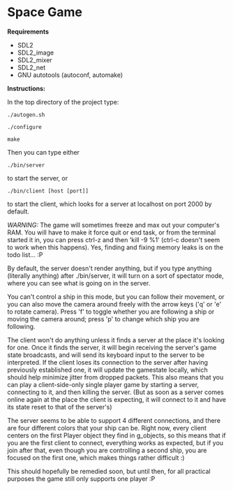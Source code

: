 Space Game
==========

__Requirements__

* SDL2
* SDL2\_image
* SDL2\_mixer
* SDL2\_net
* GNU autotools (autoconf, automake)

__Instructions:__

In the top directory of the project type:

    ./autogen.sh

    ./configure

    make

Then you can type either

    ./bin/server

to start the server, or

    ./bin/client [host [port]]

to start the client, which looks for a server at localhost on port 2000 by default.

*WARNING:* The game will sometimes freeze and max out your computer's RAM. You will have to
make it force quit or end task, or from the terminal started it in, you can press ctrl-z and
then 'kill -9 %1' (ctrl-c doesn't seem to work when this happens). Yes, finding and fixing
memory leaks is on the todo list... :P

By default, the server doesn't render anything, but if you type anything (literally anything)
after ./bin/server, it will turn on a sort of spectator mode, where you can see what is going
on in the server.

You can't control a ship in this mode, but you can follow their movement, or you can also
move the camera around freely with the arrow keys ('q' or 'e' to rotate camera). Press 'f' to
toggle whether you are following a ship or moving the camera around; press 'p' to change which
ship you are following.

The client won't do anything unless it finds a server at the place it's looking for one. Once
it finds the server, it will begin receiving the server's game state broadcasts, and will send
its keyboard input to the server to be interpreted. If the client loses its connection to the
server after having previously established one, it will update the gamestate locally, which
should help minimize jitter from dropped packets.
This also means that you can play a client-side-only single player game by starting a server,
connecting to it, and then killing the server. (But as soon as a server comes online again at
the place the client is expecting, it will connect to it and have its state reset to that of
the server's)

The server seems to be able to support 4 different connections, and there are four different
colors that your ship can be. Right now, every client centers on the first Player object they
find in g\_objects, so this means that if you are the first client to connect, everything works
as expected, but if you join after that, even though you are controlling a second ship, you are
focused on the first one, which makes things rather difficult :)

This should hopefully be remedied soon, but until then, for all practical purposes the game
still only supports one player :P
